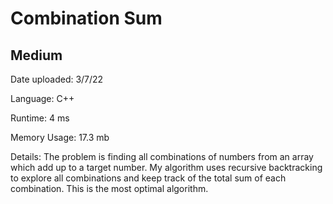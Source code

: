 
# Combination Sum

## Medium

Date uploaded: 3/7/22

Language: C++

Runtime: 4 ms

Memory Usage: 17.3 mb

Details: The problem is finding all combinations of numbers from an array which add up to a target number. My algorithm uses recursive backtracking to explore all combinations and keep track of the total sum of each combination. This is the most optimal algorithm.
